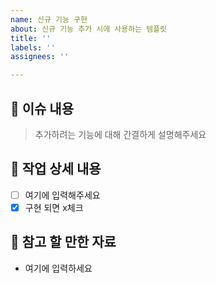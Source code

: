 ```yaml
---
name: 신규 기능 구현
about: 신규 기능 추가 시에 사용하는 템플릿
title: ''
labels: ''
assignees: ''

---
```


## 📄 이슈 내용

> 추가하려는 기능에 대해 간결하게 설명해주세요

## 📝 작업 상세 내용

- [ ] 여기에 입력해주세요
- [x] 구현 되면 x체크

## 📌 참고 할 만한 자료
* 여기에 입력하세요
